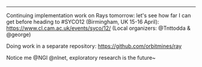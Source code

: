 

---

Continuing implementation work on Rays tomorrow: let's see how far I can get before heading to #SYCO12 (Birmingham, UK 15-16 April): https://www.cl.cam.ac.uk/events/syco/12/ (Local organizers: @Tnttodda & @george)

Doing work in a separate repository: https://github.com/orbitmines/ray

Notice me @NGI @nlnet, exploratory research is the future~
